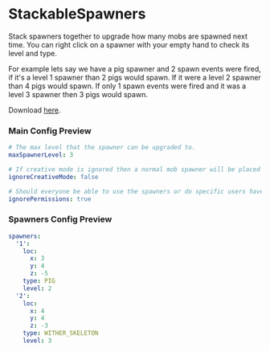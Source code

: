 # StackableSpawners

Stack spawners together to upgrade how many mobs are spawned next time. You can right click on a spawner with your empty hand to check its level and type.

For example lets say we have a pig spawner and 2 spawn events were fired, if it's a level 1 spawner than 2 pigs would spawn. If it were a level 2 spawner than 4 pigs would spawn. If only 1 spawn events were fired and it was a level 3 spawner then 3 pigs would spawn.

Download [here](https://github.com/valkyrienyanko/StackableSpawners/releases).

### Main Config Preview

```yml
# The max level that the spawner can be upgraded to.
maxSpawnerLevel: 3

# If creative mode is ignored then a normal mob spawner will be placed in creative.
ignoreCreativeMode: false

# Should everyone be able to use the spawners or do specific users have to use the "stackablespawners.use" permission?
ignorePermissions: true
```

### Spawners Config Preview

```yml
spawners:
  '1':
    loc:
      x: 3
      y: 4
      z: -5
    type: PIG
    level: 2
  '2':
    loc:
      x: 4
      y: 4
      z: -3
    type: WITHER_SKELETON
    level: 3
```
